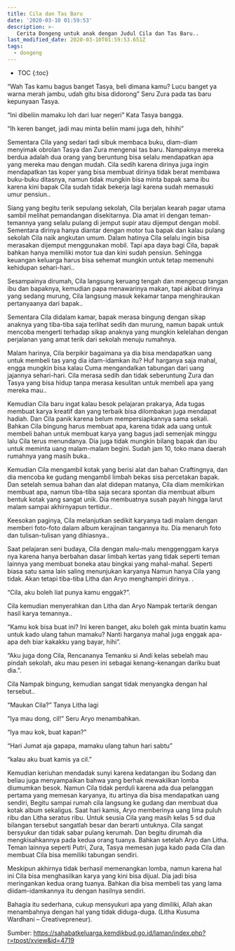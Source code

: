 ```yaml
---
title: Cila dan Tas Baru
date: '2020-03-10 01:59:53'
description: >-
   Cerita Dongeng untuk anak dengan Judul Cila dan Tas Baru..
last_modified_date: 2020-03-10T01:59:53.651Z
tags:
  - dongeng
---
```

* TOC {:toc}

“Wah Tas kamu bagus banget Tasya, beli dimana kamu? Lucu banget ya warna merah jambu, udah gitu bisa didorong” Seru Zura pada tas baru kepunyaan Tasya. 

“Ini dibeliin mamaku loh dari luar negeri” Kata Tasya bangga.

“Ih keren banget, jadi mau minta beliin mami juga deh, hihihi” 

Sementara Cila yang sedari tadi sibuk membaca buku, diam-diam menyimak obrolan Tasya dan Zura mengenai tas baru. Nampaknya mereka berdua adalah dua orang yang beruntung bisa selalu mendapatkan apa yang mereka mau dengan mudah. Cila sedih karena dirinya juga ingin mendapatkan tas koper yang bisa membuat dirinya tidak berat membawa buku-buku ditasnya, namun tidak mungkin bisa minta bapak sama ibu karena kini bapak Cila sudah tidak bekerja lagi karena sudah memasuki umur pensiun..

Siang yang begitu terik sepulang sekolah, Cila berjalan kearah pagar utama sambil melihat pemandangan disekitarnya. Dia amat iri dengan teman-temannya yang selalu pulang di jemput supir atau dijemput dengan mobil. Sementara dirinya hanya diantar dengan motor tua bapak dan kalau pulang sekolah Cila naik angkutan umum. Dalam hatinya Cila selalu ingin bisa merasakan dijemput menggunakan mobil. Tapi apa daya bagi Cila, bapak bahkan hanya memiliki motor tua dan kini sudah pensiun. Sehingga keuangan keluarga harus bisa sehemat mungkin untuk tetap memenuhi kehidupan sehari-hari..

Sesampainya dirumah, Cila langsung keruang tengah dan mengecup tangan ibu dan bapaknya, kemudian papa menawarinya makan, tapi akibat dirinya yang sedang murung, Cila langsung masuk kekamar tanpa menghiraukan pertanyaanya dari bapak..

Sementara Cila didalam kamar, bapak merasa bingung dengan sikap anaknya yang tiba-tiba saja terlihat sedih dan murung, namun bapak untuk mencoba mengerti terhadap sikap anaknya yang mungkin kelelahan dengan perjalanan yang amat terik dari sekolah menuju rumahnya.

Malam harinya, Cila berpikir bagaimana ya dia bisa mendapatkan uang untuk membeli tas yang dia idam-idamkan itu? Huf harganya saja mahal, engga mungkin bisa kalau Cuma mengandalkan tabungan dari uang jajannya sehari-hari. Cila merasa sedih dan tidak seberuntung Zura dan Tasya yang bisa hidup tanpa merasa kesulitan untuk membeli apa yang mereka mau..

Kemudian Cila baru ingat kalau besok pelajaran prakarya, Ada tugas membuat karya kreatif dan yang terbaik bisa dilombakan juga mendapat hadiah. Dan Cila panik karena belum mempersiapkannya sama sekali. Bahkan Cila bingung harus membuat apa, karena tidak ada uang untuk membeli bahan untuk membuat karya yang bagus jadi semenjak minggu lalu Cila terus menundanya. Dia juga tidak mungkin bilang bapak dan ibu untuk meminta uang malam-malam begini. Sudah jam 10, toko mana daerah rumahnya yang masih buka..

Kemudian Cila mengambil kotak yang berisi alat dan bahan Craftingnya, dan dia mencoba ke gudang mengambil limbah bekas sisa percetakan bapak. Dan setelah semua bahan dan alat didepan matanya, Cila diam memikirkan membuat apa, namun tiba-tiba saja secara spontan dia membuat album bentuk kotak yang sangat unik. Dia membuatnya susah payah hingga larut malam sampai akhirnyapun tertidur..

Keesokan paginya, Cila melanjutkan sedikit karyanya tadi malam dengan memberi foto-foto dalam album kerajinan tangannya itu. Dia menaruh foto dan tulisan-tulisan yang dihiasnya..

Saat pelajaran seni budaya, Cila dengan malu-malu menggenggam karya nya karena hanya berbahan dasar limbah kertas yang tidak seperti teman lainnya yang membuat boneka atau bingkai yang mahal-mahal. Seperti biasa satu sama lain saling menunjukan karyanya Namun hanya Cila yang tidak. Akan tetapi tiba-tiba Litha dan Aryo menghampiri dirinya. .

“Cila, aku boleh liat punya kamu enggak?”.

Cila kemudian menyerahkan dan Litha dan Aryo Nampak tertarik dengan hasil karya temannya..

“Kamu kok bisa buat ini? Ini keren banget, aku boleh gak minta buatin kamu untuk kado ulang tahun mamaku? Nanti harganya mahal juga enggak apa-apa deh biar kakakku yang bayar, hihi”.

“Aku juga dong Cila, Rencananya Temanku si Andi kelas sebelah mau pindah sekolah, aku mau pesen ini sebagai kenang-kenangan dariku buat dia.”.

Cila Nampak bingung, kemudian sangat tidak menyangka dengan hal tersebut..

“Maukan Cila?” Tanya Litha lagi 

“Iya mau dong, cil!” Seru Aryo menambahkan. 

“Iya mau kok, buat kapan?”

“Hari Jumat aja gapapa, mamaku ulang tahun hari sabtu” 

“kalau aku buat kamis ya cil.” 

Kemudian keriuhan mendadak sunyi karena kedatangan ibu Sodang dan beliau juga menyampaikan bahwa yang berhak mewakilkan lomba diumumkan besok. Namun Cila tidak perduli karena ada dua pelanggan pertama yang memesan karyanya, itu artinya dia bisa mendapatkan uang sendiri, Begitu sampai rumah cila langsung ke gudang dan membuat dua kotak album sekaligus. Saat hari kamis, Aryo memberinya uang lima puluh ribu dan Litha seratus ribu. Untuk seusia Cila yang masih kelas 5 sd dua bilangan tersebut sangatlah besar dan berarti untuknya. Cila sangat bersyukur dan tidak sabar pulang kerumah. Dan begitu dirumah dia mengkisahkannya pada kedua orang tuanya. Bahkan setelah Aryo dan Litha. Teman lainnya seperti Putri, Zura, Tasya memesan juga kado pada Cila dan membuat Cila bisa memiliki tabungan sendiri. 

Meskipun akhirnya tidak berhasil memenangkan lomba, namun karena hal ini Cila bisa menghasilkan karya yang kini bisa dijual. Dia jadi bisa meringankan kedua orang tuanya. Bahkan dia bisa membeli tas yang lama diidam-idamkannya itu dengan hasilnya sendiri. 

Bahagia itu sederhana, cukup mensyukuri apa yang dimiliki, Allah akan menambahnya dengan hal yang tidak diduga-duga. (Litha Kusuma Wardhani – Creativepreneur).

Sumber: https://sahabatkeluarga.kemdikbud.go.id/laman/index.php?r=tpost/xview&id=4719
